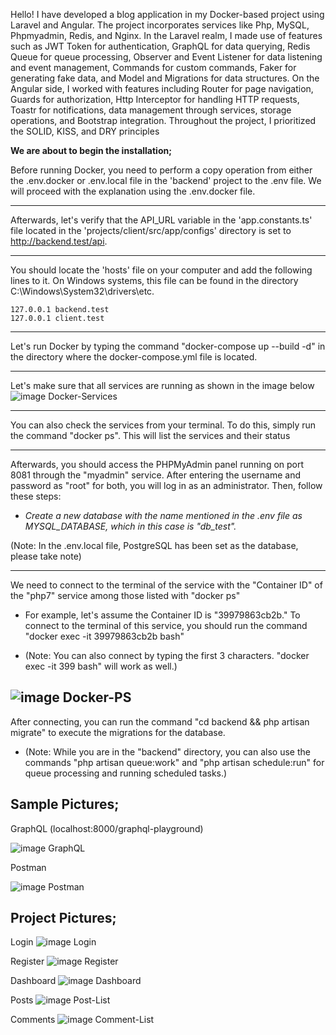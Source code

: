 Hello! I have developed a blog application in 
my Docker-based project using Laravel and Angular. 
The project incorporates services like Php, MySQL, 
Phpmyadmin, Redis, and Nginx. In the Laravel realm, 
I made use of features such as JWT Token for authentication, 
GraphQL for data querying, Redis Queue for queue processing, 
Observer and Event Listener for data listening and event management, 
Commands for custom commands, 
Faker for generating fake data, 
and Model and Migrations for data structures. 
On the Angular side, 
I worked with features including Router for page navigation, 
Guards for authorization, 
Http Interceptor for handling HTTP requests, 
Toastr for notifications, data management through services, 
storage operations, and Bootstrap integration. 
Throughout the project, I prioritized the 
SOLID, KISS, and DRY principles


**We are about to begin the installation;**

Before running Docker, you need to perform a copy operation from 
either the .env.docker or .env.local file in the 'backend' project to 
the .env file. We will proceed with the explanation using the .env.docker file.

---
Afterwards, let's verify that the API_URL variable in 
the 'app.constants.ts' file located in the 'projects/client/src/app/configs' directory 
is set to http://backend.test/api.

---

You should locate the 'hosts' file on your computer and 
add the following lines to it. On Windows systems, 
this file can be found in the directory C:\Windows\System32\drivers\etc.

    127.0.0.1 backend.test
    127.0.0.1 client.test

---

Let's run Docker by typing the command "docker-compose up --build -d" 
in the directory where the docker-compose.yml file is located.

---

Let's make sure that all services are running as shown in the image below
![image Docker-Services](images/docker-services.PNG)

---

You can also check the services from your terminal. 
To do this, simply run the command "docker ps". 
This will list the services and their status

---

Afterwards, you should access the PHPMyAdmin panel running on port 8081 through 
the "myadmin" service. After entering the username and password 
as "root" for both, you will log in as an administrator. Then, follow these steps:

- *Create a new database with the name mentioned in the .env file as MYSQL_DATABASE, which in this case is "db_test".*

(Note: In the .env.local file, PostgreSQL has been set as the database, please take note)
 
---

We need to connect to the terminal of the service with the "Container ID" 
of the "php7" service among those listed with "docker ps"

- For example, let's assume the 
Container ID is "39979863cb2b." To connect to the terminal 
of this service, you should run the command "docker exec -it 39979863cb2b bash"

- (Note: You can also connect by typing the first 3 characters. "docker exec -it 399 bash" will work as well.)

![image Docker-PS](images/docker-ps.PNG)
---

After connecting, you can run 
the command "cd backend && php artisan migrate" to execute 
the migrations for the database.

- (Note: While you are in the "backend" directory, 
you can also use the commands "php artisan queue:work" 
and "php artisan schedule:run" for queue processing and running scheduled tasks.)






Sample Pictures;
-
GraphQL (localhost:8000/graphql-playground)

![image GraphQL](images/graphql.PNG)

Postman

![image Postman](images/postman.PNG)

Project Pictures;
-

Login
![image Login](images/login.PNG)

Register
![image Register](images/register.PNG)

Dashboard
![image Dashboard](images/dashboard.PNG)

Posts
![image Post-List](images/post-list.PNG)

Comments
![image Comment-List](images/comment-list.PNG)

